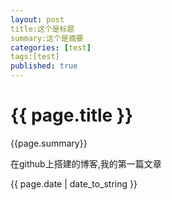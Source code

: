 ```yaml
---
layout: post
title:这个是标题
summary:这个是摘要
categories: [test]
tags:[test]
published: true
---
```


# {{ page.title }} #

{{page.summary}}

在github上搭建的博客,我的第一篇文章

{{ page.date | date_to_string  }}
